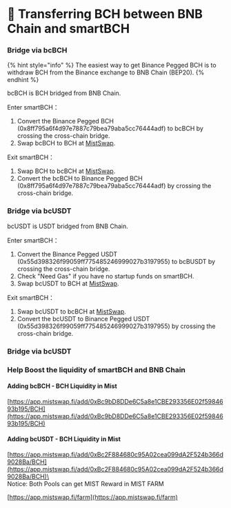 # 🚁 Transferring BCH between BNB Chain and smartBCH

### Bridge via bcBCH

{% hint style="info" %}
The easiest way to get Binance Pegged BCH is to withdraw BCH from the Binance exchange to BNB Chain (BEP20).
{% endhint %}

bcBCH is BCH bridged from BNB Chain.

Enter smartBCH：

1. Convert the Binance Pegged BCH (0x8ff795a6f4d97e7887c79bea79aba5cc76444adf) to bcBCH by crossing the cross-chain bridge.
2. Swap bcBCH to BCH at [MistSwap](https://app.mistswap.fi/swap).



Exit smartBCH：

1. Swap BCH to bcBCH at [MistSwap](https://app.mistswap.fi/swap).
2. Convert the bcBCH to  Binance Pegged BCH (0x8ff795a6f4d97e7887c79bea79aba5cc76444adf)  by crossing the cross-chain bridge.

### Bridge via bcUSDT

bcUSDT is USDT bridged from BNB Chain.

Enter smartBCH：

1. Convert the Binance Pegged USDT (0x55d398326f99059ff775485246999027b3197955) to bcBUSDT by crossing the cross-chain bridge.
2. Check "Need Gas" if you have no startup funds on smartBCH.
3. Swap bcUSDT to BCH at [MistSwap](https://app.mistswap.fi/swap).



Exit smartBCH：

1. Swap bcUSDT to bcBCH at [MistSwap](https://app.mistswap.fi/swap).
2. Convert the bcUSDT to  Binance Pegged USDT (0x55d398326f99059ff775485246999027b3197955)  by crossing the cross-chain bridge.



### Bridge via bcUSDT



### Help Boost the liquidity of smartBCH and BNB Chain

#### Adding bcBCH - BCH Liquidity in Mist

[https://app.mistswap.fi/add/0xBc9bD8DDe6C5a8e1CBE293356E02f5984693b195/BCH](https://app.mistswap.fi/add/0xBc9bD8DDe6C5a8e1CBE293356E02f5984693b195/BCH)

#### Adding bcUSDT - BCH Liquidity in Mist

[https://app.mistswap.fi/add/0xBc2F884680c95A02cea099dA2F524b366d9028Ba/BCH](https://app.mistswap.fi/add/0xBc2F884680c95A02cea099dA2F524b366d9028Ba/BCH)\
\
Notice: Both Pools can get MIST Reward in MIST FARM

[https://app.mistswap.fi/farm](https://app.mistswap.fi/farm)

